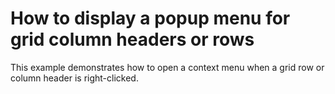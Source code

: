 # How to display a popup menu for grid column headers or rows


<p>This example demonstrates how to open a context menu when a grid row or column header is right-clicked.</p>

<br/>


